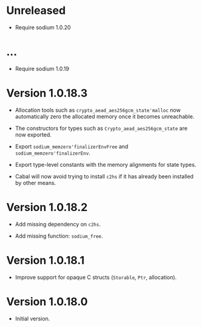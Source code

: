 # Unreleased

* Require sodium 1.0.20

# ...

* Require sodium 1.0.19

# Version 1.0.18.3

* Allocation tools such as `crypto_aead_aes256gcm_state'malloc` now
  automatically zero the allocated memory once it becomes unreachable.

* The constructors for types such as `Crypto_aead_aes256gcm_state` are
  now exported.

* Export `sodium_memzero'finalizerEnvFree` and `sodium_memzero'finalizerEnv`.

* Export type-level constants with the memory alignments for state types.

* Cabal will now avoid trying to install `c2hs` if it has already been
  installed by other means.


# Version 1.0.18.2

* Add missing dependency on `c2hs`.

* Add missing function: `sodium_free`.


# Version 1.0.18.1

* Improve support for opaque C structs (`Storable`, `Ptr`, allocation).


# Version 1.0.18.0

* Initial version.
